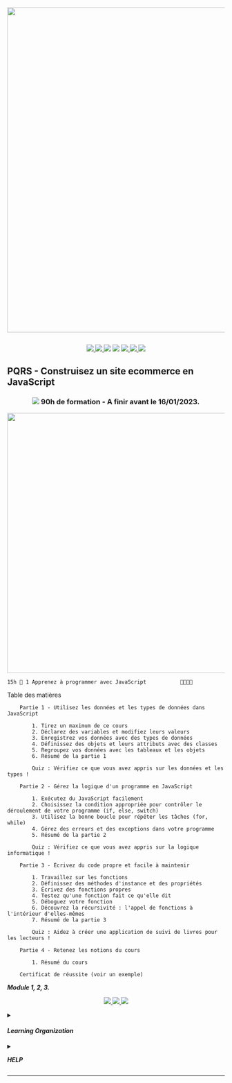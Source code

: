 # <p align="center"><a href="https://github.com/franckdun/Learning-plan_Openclassrooms"><img src="https://img.shields.io/badge/🏠-🎓%20Web developer training Openclassrooms 2022%20🎓-F6BF26" width="750" ></a></p>

<p align="center">
<!-- mail -->
<a href="https://mail.google.com/mail/u/0/#label/Openclassrooms"> <img src="https://img.shields.io/badge/📬-MAIL-7451eb"  >
<!-- Agenda -->
<a href="https://calendar.google.com/calendar/u/0/r/month/2022/7/1?pli=1"> <img src="https://img.shields.io/badge/📆-AGENDA-7451eb"  >
<!-- taches -->
<a href="https://github.com/franckdun/Learning-plan_Openclassrooms/issues?q=is%3Aopen+is%3Aissue+project%3Afranckdun%2F5+sort%3Acreated-asc"> <img src="https://img.shields.io/badge/📌-ALL ISSUES-7451eb" ></a>
<!-- projet -->
<a href="https://github.com/users/franckdun/projects/5"> <img src="https://img.shields.io/badge/🪙-PROJECT-7451eb" ></a>
<!-- progression -->
<a href="https://github.com/franckdun/Learning-plan/milestones?direction=asc&sort=due_date&state=open"><img src="https://img.shields.io/badge/💎-LEARNING%20PLAN-7451eb" > </a>
<!-- statistiques -->
<a href="https://wakatime.com/projects/Learning-plan_Open"><img src="https://img.shields.io/badge/📈-Wakatime-7451eb" > </a>
<!-- LEARN GALERY -->
<a href="https://github.com/franckdun/Learn-GALERY"><img src="https://img.shields.io/badge/Learn-Galery-ffc944" width="#" height="#" ></a></p>

<!-- Partie 5 ////////////////////////////////////////////////////////////////////////////////////////////////////////////////////////// -->

## PQRS - Construisez un site ecommerce en JavaScript	
	
### <p align="center"><a href="https://github.com/franckdun/Learning-plan_Openclassrooms/issues?q=is%3Aopen+is%3Aissue+project%3Afranckdun%2F5+milestone%3A%22%F0%9F%92%8EPQRS+5+-+Construisez+un+site+ecommerce+en+JavaScript%22+sort%3Acreated-asc"> <img src="https://img.shields.io/badge/📌-Issues-F6BF26"></a>&#32; 90h de formation - A finir avant le 16/01/2023.</p> 

<p align="center"><a href="https://openclassrooms.com/fr/courses/7697016-creez-des-pages-web-dynamiques-avec-javascript?archived-source=5543061/fr/courses/6175841-apprenez-a-programmer-avec-javascript"> <img src="https://img.shields.io/badge/MODULE_3- Déboguez l’interface de votre site internet -F6BF26" width="600"> </a></p>

	
	15h	🍓 1 Apprenez à programmer avec JavaScript 			📌📌📌📌	
	
Table des matières

```	
    Partie 1 - Utilisez les données et les types de données dans JavaScript
	
        1. Tirez un maximum de ce cours
        2. Déclarez des variables et modifiez leurs valeurs
        3. Enregistrez vos données avec des types de données
        4. Définissez des objets et leurs attributs avec des classes
        5. Regroupez vos données avec les tableaux et les objets
        6. Résumé de la partie 1
	
        Quiz : Vérifiez ce que vous avez appris sur les données et les types !
```
	
```	
    Partie 2 - Gérez la logique d'un programme en JavaScript
	
        1. Exécutez du JavaScript facilement
        2. Choisissez la condition appropriée pour contrôler le déroulement de votre programme (if, else, switch)
        3. Utilisez la bonne boucle pour répéter les tâches (for, while)
        4. Gérez des erreurs et des exceptions dans votre programme
        5. Résumé de la partie 2
	
        Quiz : Vérifiez ce que vous avez appris sur la logique informatique !
```
	
```	
    Partie 3 - Écrivez du code propre et facile à maintenir
	
        1. Travaillez sur les fonctions
        2. Définissez des méthodes d'instance et des propriétés
        3. Écrivez des fonctions propres
        4. Testez qu'une fonction fait ce qu'elle dit
        5. Déboguez votre fonction
        6. Découvrez la récursivité : l'appel de fonctions à l'intérieur d'elles-mêmes
        7. Résumé de la partie 3
	
        Quiz : Aidez à créer une application de suivi de livres pour les lecteurs !
```
	
```	
    Partie 4 - Retenez les notions du cours
	
        1. Résumé du cours
	
    Certificat de réussite (voir un exemple)
```


<summary><p align="left"><em><strong>Module 1, 2, 3.</strong></em></p></summary>


<p align="center"><a href="https://openclassrooms.com/fr/courses/6175841-apprenez-a-programmer-avec-javascript"> <img src="https://img.shields.io/badge/Go%20to-MODULE_1-F6BF26"> </a><a href="https://openclassrooms.com/fr/courses/5543061-ecrivez-du-javascript-pour-le-web?archived-source=1916641"> <img src="https://img.shields.io/badge/Go%20to-MODULE_2-F6BF26"> </a><a href="https://openclassrooms.com/fr/courses/7159296-deboguez-l-interface-de-votre-site-internet"> <img src="https://img.shields.io/badge/Go%20to-MODULE_3-F6BF26"> </a></p>
	
	
		
		


<!-- ORGANISATION ///////////////////////////////////////////////////////////////////////////////////////////////////////////// -->	
	
<details><summary><h4><em><strong>Learning Organization</strong></em></h4></summary>
	
<p>la règle est tres simple, remplacez les 📌 epingles par des 🪙 pieces en réalisant les taches 
	pour gagner des 💎 diamands</p>	
		
```
Difficulté
		🍓 - Fraise signale le module facile a exécuter.
		🥑 - Avocat signale le module de difficulté moyenne.
	
Progression
		📌 - Epingle indique le nombre de leçons ou chapitres de chaques module.
		🖋  - Quiz aide à vous évaluer.
		>   - Flèche indique le niveau de la progression en cours.
	
Acquisition
		🪙 - Pièce signale la réussite d'un module effectué.
		💎 - Diamant signale la réussite d'une Partie effectuées.

🏆 - signale la réussite de toutes les Parties.
```	
</details>

<!-- HELP //////////////////////////////////////////////////////////////////////////////////////////////////////////////////// -->
	
<details><summary><p align="left"><em><strong>HELP</strong></em></p></summary>	

<p> <img src="https://github.com/franckdun/Learning-plan_Openclassrooms/blob/main/Formation/Programme_de_Formation/Img/Armel.jpg" width="50"> N'ésiter pas, demandez-moi ; </p>

``` https://openclassrooms.com/fr/mp/nouveau/armel-ajavon-1 ``` </p>

[![Documentation milestones](https://img.shields.io/badge/Doc-Milestones-blue?logo=github&logoColor=white)](https://docs.github.com/en/issues/using-labels-and-milestones-to-track-work/creating-and-editing-milestones-for-issues-and-pull-requests) Pour avoir de l'aide sur le fonctionnement des milestones.

<p align="left"><a href="https://www.zenhub.com/"> <img src="https://img.shields.io/badge/-zenhub-4f57f9?style=for-the-badge&labelColor=white&logo=zenhub&logoColor=4f57f9"> </a>Pour travailler en équipe.</p>

</details>

---
